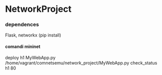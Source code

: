 # NetworkProject
### dependences
Flask, networkx (pip install)

#### comandi mininet
deploy h1 MyWebApp.py /home/vagrant/comnetsemu/network_project/MyWebApp.py
check_status h1 80
